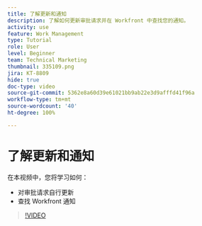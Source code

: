```yaml
---
title: 了解更新和通知
description: 了解如何更新审批请求并在 Workfront 中查找您的通知。
activity: use
feature: Work Management
type: Tutorial
role: User
level: Beginner
team: Technical Marketing
thumbnail: 335109.png
jira: KT-8809
hide: true
doc-type: video
source-git-commit: 5362e8a60d39e61021bb9ab22e3d9afffd41f96a
workflow-type: tm+mt
source-wordcount: '40'
ht-degree: 100%

---
```


# 了解更新和通知

在本视频中，您将学习如何：

* 对审批请求自行更新
* 查找 Workfront 通知

>[!VIDEO](https://video.tv.adobe.com/v/335109/?quality=12&learn=on)

<!---
learn more URLS
Tag others on updates
Update work
--->
